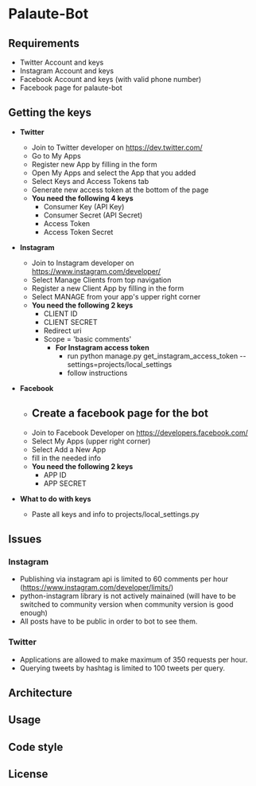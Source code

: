 # Palaute-Bot

## Requirements
  - Twitter Account and keys
  - Instagram Account and keys
  - Facebook Account and keys (with valid phone number)
  - Facebook page for palaute-bot


## Getting the keys
  - **Twitter**
    - Join to Twitter developer on https://dev.twitter.com/
    - Go to My Apps
    - Register new App by filling in the form
    - Open My Apps and select the App that you added
    - Select Keys and Access Tokens tab
    - Generate new access token at the bottom of the page
    - **You need the following 4 keys**
      - Consumer Key (API Key)
      - Consumer Secret (API Secret)
      - Access Token
      - Access Token Secret

  - **Instagram**
    - Join to Instagram developer on https://www.instagram.com/developer/
    - Select Manage Clients from top navigation
    - Register a new Client App by filling in the form
    - Select MANAGE from your app's upper right corner
    - **You need the following 2 keys**
      - CLIENT ID
      - CLIENT SECRET
      - Redirect uri
      - Scope = 'basic comments'
          - **For Instagram access token**
            - run python manage.py get_instagram_access_token --settings=projects/local_settings
            - follow instructions

  - **Facebook**
    - Create a facebook page for the bot
      - 
    - Join to Facebook Developer on https://developers.facebook.com/
    - Select My Apps (upper right corner)
    - Select Add a New App
    - fill in the needed info
    - **You need the following 2 keys**
      - APP ID
      - APP SECRET


  - **What to do with keys**
    - Paste all keys and info to projects/local_settings.py

  ## Issues

  ### Instagram
  - Publishing via instagram api is limited to 60 comments per hour (https://www.instagram.com/developer/limits/)
  - python-instagram library is not actively mainained (will have to be switched to community version when community version is good enough)
  - All posts have to be public in order to bot to see them.

### Twitter
  - Applications are allowed to make maximum of 350 requests per hour.
  - Querying tweets by hashtag is limited to 100 tweets per query.

## Architecture

## Usage

## Code style

## License